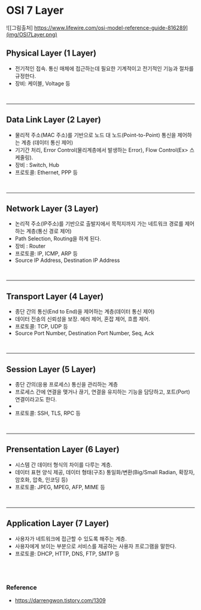 # OSI 7 Layer
![[그림출처] https://www.lifewire.com/osi-model-reference-guide-816289](img/OSI7Layer.png)

## Physical Layer (1 Layer)
* 전기적인 접속. 통신 매체에 접근하는데 필요한 기계적이고 전기적인 기능과 절차를 규정한다.
* 장비: 케이블, Voltage 등
</br>

---
## Data Link Layer (2 Layer)
* 물리적 주소(MAC 주소)를 기반으로 노드 대 노드(Point-to-Point) 통신을 제어하는 계층 (데이터 통신 제어)
* 기기간 처리, Error Control(물리계층에서 발생하는 Error), Flow Control(Ex> 스케줄링).
* 장비 : Switch, Hub
* 프로토콜: Ethernet, PPP 등
</br>

---
## Network Layer (3 Layer)
* 논리적 주소(IP주소)를 기반으로 출발지에서 목적지까지 가는 네트워크 경로를 제어하는 계층(통신 경로 제어)
* Path Selection, Routing을 하게 된다.
* 장비 : Router
* 프로토콜: IP, ICMP, ARP 등
* Source IP Address, Destination IP Address
</br>

---
## Transport Layer (4 Layer)
* 종단 간의 통신(End to End)을 제어하는 계층(데이터 통신 제어)
* 데이터 전송의 신뢰성을 보장. 에러 제어, 혼잡 제어, 흐름 제어.
* 프로토콜:  TCP, UDP 등
* Source Port Number, Destination Port Number, Seq, Ack
</br>

---
## Session Layer (5 Layer)
* 종단 간의(응용 프로세스) 통신을 관리하는 계층
* 프로세스 간에 연결을 맺거나 끊기, 연결을 유지하는 기능을 담당하고, 포트(Port) 연결이라고도 한다.
* 
* 프로토콜: SSH, TLS, RPC 등
</br>

---
## Prensentation Layer (6 Layer)
* 시스템 간 데이터 형식의 차이를 다루는 계층.
* 데이터 표현 양식 제공, 데이터 형태(구조) 통일화/변환(Big/Small Radian, 확장자, 암호화, 압축, 인코딩 등)
* 프로토콜: JPEG, MPEG, AFP, MIME 등
</br>

---
## Application Layer (7 Layer)
* 사용자가 네트워크에 접근할 수 있도록 해주는 계층.
* 사용자에게 보이는 부분으로 서비스를 제공하는 사용자 프로그램을 말한다.
* 프로토콜: DHCP, HTTP, DNS, FTP, SMTP 등
</br>
</br>


### Reference
* https://darrengwon.tistory.com/1309
